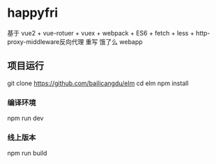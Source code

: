 # happyfri

基于 vue2 + vue-rotuer + vuex + webpack + ES6 + fetch + less + http-proxy-middleware反向代理 重写 饿了么 webapp

## 项目运行
git clone https://github.com/bailicangdu/elm
cd elm
npm install

### 编译环境
npm run dev

### 线上版本
npm run build


